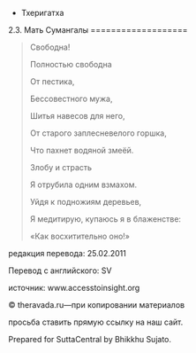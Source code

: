 









* Тхеригатха


2\.3\. Мать Сумангалы
\=\=\=\=\=\=\=\=\=\=\=\=\=\=\=\=\=\=\=




> Свободна\!  
> 
> Полностью свободна  
> 
> От пестика,  
> 
> Бессовестного мужа,  
> 
> Шитья навесов для него,  
> 
> От старого заплесневелого горшка,  
> 
> Что пахнет водяной змеёй\.
> 
> 
> Злобу и страсть  
> 
> Я отрубила одним взмахом\.  
> 
> Уйдя к подножиям деревьев,  
> 
> Я медитирую, купаюсь я в блаженстве:  
> 
> «Как восхитительно оно\!»



редакция перевода: 25\.02\.2011


Перевод с английского: SV


источник: www\.accesstoinsight\.org


© theravada\.ru—при копировании материалов


просьба ставить прямую ссылку на наш сайт\.


Prepared for SuttaCentral by Bhikkhu Sujato\.






